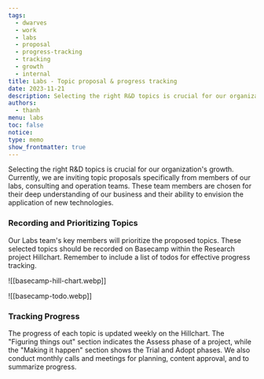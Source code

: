 ```yaml
---
tags:
  - dwarves
  - work
  - labs
  - proposal
  - progress-tracking
  - tracking
  - growth
  - internal
title: Labs - Topic proposal & progress tracking
date: 2023-11-21
description: Selecting the right R&D topics is crucial for our organization's growth. Currently, we are inviting topic proposals specifically from members of our labs, consulting and operation teams. These team members are chosen for their deep understanding of our business and their ability to envision the application of new technologies.
authors:
  - thanh
menu: labs
toc: false
notice: 
type: memo
show_frontmatter: true
---
```

Selecting the right R&D topics is crucial for our organization's growth. Currently, we are inviting topic proposals specifically from members of our labs, consulting and operation teams. These team members are chosen for their deep understanding of our business and their ability to envision the application of new technologies.

### ****Recording and Prioritizing Topics****

Our Labs team's key members will prioritize the proposed topics. These selected topics should be recorded on Basecamp within the Research project Hillchart. Remember to include a list of todos for effective progress tracking.

![[basecamp-hill-chart.webp]]

![[basecamp-todo.webp]]
### ****Tracking Progress****

The progress of each topic is updated weekly on the Hillchart. The "Figuring things out" section indicates the Assess phase of a project, while the "Making it happen" section shows the Trial and Adopt phases. We also conduct monthly calls and meetings for planning, content approval, and to summarize progress.